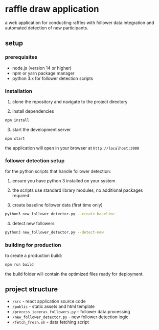# raffle draw application

a web application for conducting raffles with follower data integration and automated detection of new participants.

## setup

### prerequisites

- node.js (version 14 or higher)
- npm or yarn package manager
- python 3.x for follower detection scripts

### installation

1. clone the repository and navigate to the project directory

2. install dependencies
```bash
npm install
```

3. start the development server
```bash
npm start
```

the application will open in your browser at `http://localhost:3000`

### follower detection setup

for the python scripts that handle follower detection:

1. ensure you have python 3 installed on your system

2. the scripts use standard library modules, no additional packages required

3. create baseline follower data (first time only)
```bash
python3 new_follower_detector.py --create-baseline
```

4. detect new followers
```bash
python3 new_follower_detector.py --detect-new
```

### building for production

to create a production build:
```bash
npm run build
```

the build folder will contain the optimized files ready for deployment.

## project structure

- `/src` - react application source code
- `/public` - static assets and html template  
- `/process_ieeeras_followers.py` - follower data processing
- `/new_follower_detector.py` - new follower detection logic
- `/fetch_fresh.sh` - data fetching script
